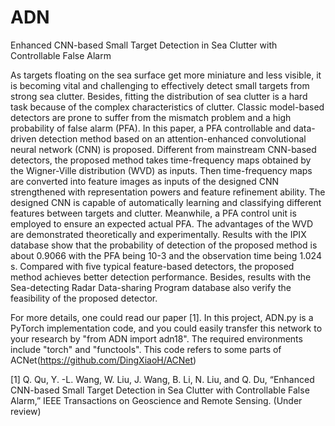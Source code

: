 # ADN
Enhanced CNN-based Small Target Detection in Sea Clutter with Controllable False Alarm

As targets floating on the sea surface get more miniature and less visible, it is becoming vital and challenging to effectively detect small targets from strong sea clutter. Besides, fitting the distribution of sea clutter is a hard task because of the complex characteristics of clutter. Classic model-based detectors are prone to suffer from the mismatch problem and a high probability of false alarm (PFA). In this paper, a PFA controllable and data-driven detection method based on an attention-enhanced convolutional neural network (CNN) is proposed. Different from mainstream CNN-based detectors, the proposed method takes time-frequency maps obtained by the Wigner-Ville distribution (WVD) as inputs. Then time-frequency maps are converted into feature images as inputs of the designed CNN strengthened with representation powers and feature refinement ability. The designed CNN is capable of automatically learning and classifying different features between targets and clutter. Meanwhile, a PFA control unit is employed to ensure an expected actual PFA. The advantages of the WVD are demonstrated theoretically and experimentally. Results with the IPIX database show that the probability of detection of the proposed method is about 0.9066 with the PFA being 10-3 and the observation time being 1.024 s. Compared with five typical feature-based detectors, the proposed method achieves better detection performance. Besides, results with the Sea-detecting Radar Data-sharing Program database also verify the feasibility of the proposed detector.

For more details, one could read our paper [1]. In this project, ADN.py is a PyTorch implementation code, and you could easily transfer this network to your research by "from ADN import adn18". The required environments include "torch" and "functools". This code refers to some parts of ACNet(https://github.com/DingXiaoH/ACNet)

[1] Q. Qu, Y. -L. Wang, W. Liu, J. Wang, B. Li, N. Liu, and Q. Du, “Enhanced CNN-based Small Target Detection in Sea Clutter with Controllable False Alarm,” IEEE Transactions on Geoscience and Remote Sensing. (Under review)


